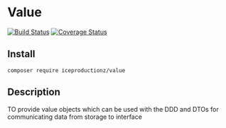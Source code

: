 # Value
[![Build Status](https://travis-ci.org/Ice-Productionz/Value.svg?branch=master)](https://travis-ci.org/Ice-Productionz/Value)
[![Coverage Status](https://coveralls.io/repos/github/Ice-Productionz/Value/badge.svg?branch=master)](https://coveralls.io/github/Ice-Productionz/Value?branch=master)

## Install
`composer require iceproductionz/value`

## Description
TO provide value objects which can be used with the DDD and DTOs for communicating data from storage to interface

## 